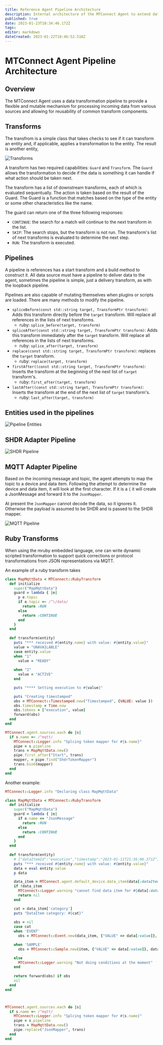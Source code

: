 ```yaml
---
title: Reference Agent Pipeline Architecture
description: Internal architecture of the MTConnect Agent to extend data transformations
published: true
date: 2023-01-23T10:34:46.172Z
tags: 
editor: markdown
dateCreated: 2023-01-22T18:46:52.518Z
---
```


# MTConnect Agent Pipeline Architecture

## Overview

The MTConnect Agent uses a data transformation pipeline to provide a flexible and mutable mechanism for processing incoming data from various sources and allowing for reusability of common transform components. 

## Transforms

The transfrom is a simple class that takes checks to see if it can transform an entity and, if applicable, applies a transformation to the entity. The result is another entity, 

![Transforms](/images/transforms.png)

A transform has two required capabilities: `Guard` and `Transform`. The `Guard` allows the transformation to decide if the data is something it can handle if what action should be taken next. 

The transform has a list of downstream transforms, each of which is evaluated sequentually. The action is taken based on the result of the Guard. The Guard is a function that matches based on the type of the entity or some other characteristics like the name. 

The guard can return one of the three following responses:

* `CONTINUE`: the search for a match will continue to the next transform in the list. 
* `SKIP`: The search stops, but the transform is not run. The transform's list of next transforms is evaluated to determine the next step. 
* `RUN`: The transform is executed.

## Pipelines

A pipeline is references has a start transform and a build method to construct it. All data source must have a pipeline to deliver data to the agent, sometimes the pipeline is simple, just a delivery transform, as with the loopback pipeline.

Pipelines are also capable of mutating themselves when plugins or scripts are loaded. There are many methods to modify the pipeline. 

* `spliceBefore(const std::string target, TransformPtr transform)`: Adds this transform directly before the `target` transform. Will replace all references in the lists of next transforms.
  * ruby: `splice_before(target, transform)`
* `spliceAfter(const std::string target, TransformPtr transform)`: Adds this transform immediately after the `target` transform. Will replace all references in the lists of next transforms.
  * ruby: `splice_after(target, transform)`
* `replace(const std::string target, TransformPtr transform)`: replaces the `target` transform.
  * ruby: `replace(target, transform)`
* `firstAfter((const std::string target, TransformPtr transform)`: Inserts the transform at the beginning of the next list of `target` transform's.
  * ruby: `first_after(target, transform)`
* `lastAfter((const std::string target, TransformPtr transform)`: Inserts the transform at the end of the next list of `target` transform's.
  * ruby: `last_after(target, transform)`

## Entities used in the pipelines

![Pipeline Entities](/images/pipelineentities.png)

## SHDR Adapter Pipeline

![SHDR Pipeline](/images/shdrpipeline.png)

## MQTT Adapter Pipeline

Based on the incoming message and topic, the agent attempts to map the topic to a device and data item. Following the attempt to determine the device and data item, it will look at the first character. If it is a `{` it will create a JsonMessage and forward it to the `JsonMapper`.

At present the `JsonMapper` cannot decode the data, so it ignores it. Otherwise the payload is assumed to be SHDR and is passed to the SHDR mapper.

![MQTT Pipeline](/images/mqttpipeline.png)

## Ruby Transforms

When using the mruby embedded language, one can write dynamic scripted transformation to support quick corrections or protocol transformations from JSON representations via MQTT. 

An example of a ruby transform takes 

```ruby
class MapMqttData < MTConnect::RubyTransform
  def initialize
    super("MapMqttData")
    guard = lambda { |e|
      p e.topic
      if e.topic =~ /^\/data/
        return :RUN
      else
        return :CONTINUE
      end
    }
  end
  
  def transform(entity)
    puts "*** received #{entity.name} with value: #{entity.value}"
    value = "UNAVAILABLE"    
    case entity.value
    when "1"
      value = "READY"
      
    when "2"
      value = "ACTIVE"
    end

    puts "**** Setting execution to #{value}"

    puts "Creating timestamped"
    obs = MTConnect::Timestamped.new("Timestamped", {VALUE: value })
    obs.timestamp = Time.now
    obs.tokens = ["execution", value]
    forward(obs)
  end
end

MTConnect.agent.sources.each do |s|
  if s.name =~ /^mqtt/
    MTConnect::Logger.info "Splcing token mapper for #{s.name}"
    pipe = s.pipeline
    trans = MapMqttData.new()
    pipe.first_after("Start", trans)
    mapper, = pipe.find("ShdrTokenMapper")
    trans.bind(mapper)
  end
end
```

Another example:

```ruby
MTConnect::Logger.info "Declaring class MapMqttData"

class MapMqttData < MTConnect::RubyTransform
  def initialize
    super("MapMqttData")
    guard = lambda { |e|
      if e.name == "JsonMessage"
        return :RUN
      else
        return :CONTINUE
      end
    }
  end
  
  def transform(entity)
    # {"dataItemId":"execution","timestamp":"2023-01-11T21:36:06.371Z","value":"STOPPED"}
    puts "*** received #{entity.name} with value: #{entity.value}"
    data = eval entity.value
    p data

    data_item = MTConnect.agent.default_device.data_item(data[:dataItemId])
    if !data_item
      MTConnect::Logger.warning "cannot find data item for #{data[:dataItemId]}"
      return nil
    end

    cat = data_item['category']
    puts "DataItem category: #{cat}"
    
    obs = nil
    case cat
    when 'EVENT'
      obs = MTConnect::Event.new(data_item, {"VALUE" => data[:value]}, Time.now) # data[:timestamp])

    when 'SAMPLE'
      obs = MTConnect::Sample.new(item, {"VALUE" => data[:value]}, data[:timestamp])

    else
      MTConnect::Logger.warning "Not doing conditions at the moment"
    end
    
    return forward(obs) if obs
    nil
  end
end



MTConnect.agent.sources.each do |s|
  if s.name =~ /^mqtt/
    MTConnect::Logger.info "Splcing token mapper for #{s.name}"
    pipe = s.pipeline
    trans = MapMqttData.new()
    pipe.replace("JsonMapper", trans)
  end
end
```